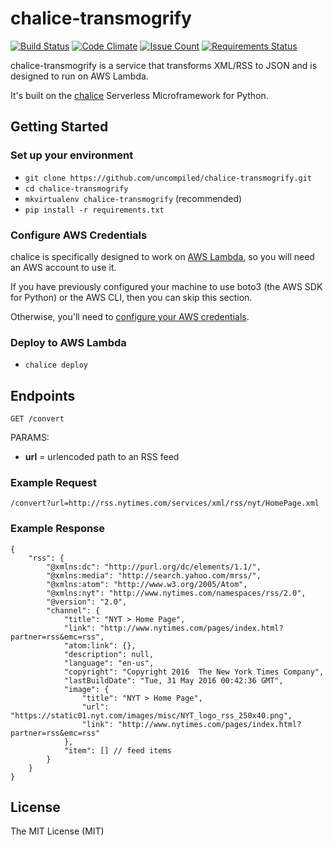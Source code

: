# chalice-transmogrify

[![Build Status](https://travis-ci.org/uncompiled/chalice-transmogrify.svg?branch=master)](https://travis-ci.org/uncompiled/chalice-transmogrify)
[![Code Climate](https://codeclimate.com/github/uncompiled/chalice-transmogrify/badges/gpa.svg)](https://codeclimate.com/github/uncompiled/chalice-transmogrify)
[![Issue Count](https://codeclimate.com/github/uncompiled/chalice-transmogrify/badges/issue_count.svg)](https://codeclimate.com/github/uncompiled/chalice-transmogrify)
[![Requirements Status](https://requires.io/github/uncompiled/chalice-transmogrify/requirements.svg?branch=master)](https://requires.io/github/uncompiled/chalice-transmogrify/requirements/?branch=master)

chalice-transmogrify is a service that transforms XML/RSS to JSON and is designed to run on AWS Lambda.

It's built on the [chalice](https://github.com/awslabs/chalice)
Serverless Microframework for Python.

## Getting Started

### Set up your environment

- `git clone https://github.com/uncompiled/chalice-transmogrify.git`
- `cd chalice-transmogrify`
- `mkvirtualenv chalice-transmogrify` (recommended)
- `pip install -r requirements.txt`

### Configure AWS Credentials
 
chalice is specifically designed to work on [AWS Lambda](https://aws.amazon.com/lambda/),
so you will need an AWS account to use it.

If you have previously configured your machine to use boto3
(the AWS SDK for Python) or the AWS CLI, then you can skip this section.

Otherwise, you'll need to [configure your AWS credentials](http://boto3.readthedocs.io/en/latest/guide/configuration.html).

### Deploy to AWS Lambda

- `chalice deploy`

## Endpoints

```
GET /convert
```

PARAMS:

- **url** = urlencoded path to an RSS feed


### Example Request
`/convert?url=http://rss.nytimes.com/services/xml/rss/nyt/HomePage.xml`

### Example Response
```
{
    "rss": {
        "@xmlns:dc": "http://purl.org/dc/elements/1.1/",
        "@xmlns:media": "http://search.yahoo.com/mrss/",
        "@xmlns:atom": "http://www.w3.org/2005/Atom",
        "@xmlns:nyt": "http://www.nytimes.com/namespaces/rss/2.0",
        "@version": "2.0",
        "channel": {
            "title": "NYT > Home Page",
            "link": "http://www.nytimes.com/pages/index.html?partner=rss&emc=rss",
            "atom:link": {},
            "description": null,
            "language": "en-us",
            "copyright": "Copyright 2016  The New York Times Company",
            "lastBuildDate": "Tue, 31 May 2016 00:42:36 GMT",
            "image": {
                "title": "NYT > Home Page",
                "url": "https://static01.nyt.com/images/misc/NYT_logo_rss_250x40.png",
                "link": "http://www.nytimes.com/pages/index.html?partner=rss&emc=rss"
            },
            "item": [] // feed items
        }
    }
}
```

## License

The MIT License (MIT)
